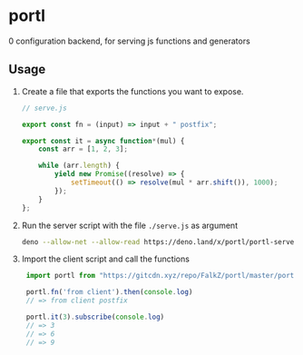 # portl

0 configuration backend, for serving js functions and generators

## Usage

1. Create a file that exports the functions you want to expose.

    ```javascript
    // serve.js

    export const fn = (input) => input + " postfix";

    export const it = async function*(mul) {
        const arr = [1, 2, 3];

        while (arr.length) {
            yield new Promise((resolve) => {
                setTimeout(() => resolve(mul * arr.shift()), 1000);
            });
        }
    };
    ```
2. Run the server script with the file `./serve.js` as argument

    ```bash
    deno --allow-net --allow-read https://deno.land/x/portl/portl-server.js ./serve.js
    ```
3. Import the client script and call the functions
   ```js
    import portl from "https://gitcdn.xyz/repo/FalkZ/portl/master/portl-client.js";

    portl.fn('from client').then(console.log)
    // => from client postfix

    portl.it(3).subscribe(console.log)
    // => 3
    // => 6
    // => 9

   ```
